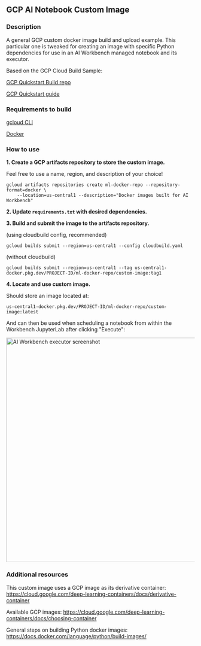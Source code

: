 ## GCP AI Notebook Custom Image

### Description

A general GCP custom docker image build and upload example. This particular one is tweaked for creating an image with specific Python dependencies for use in an AI Workbench managed notebook and its executor.

Based on the GCP Cloud Build Sample:

[GCP Quickstart Build repo](https://github.com/GoogleCloudPlatform/cloud-build-samples/tree/main/quickstart-build)

[GCP Quickstart guide](https://cloud.google.com/build/docs/build-push-docker-image)


### Requirements to build

[gcloud CLI](https://cloud.google.com/sdk/gcloud)

[Docker](https://www.docker.com/)


### How to use

**1. Create a GCP artifacts repository to store the custom image.**

Feel free to use a name, region, and description of your choice!
```
gcloud artifacts repositories create ml-docker-repo --repository-format=docker \
    --location=us-central1 --description="Docker images built for AI Workbench"
```

**2. Update `requirements.txt` with desired dependencies.**

**3. Build and submit the image to the artifacts repository.**

(using cloudbuild config, recommended)
```
gcloud builds submit --region=us-central1 --config cloudbuild.yaml
```

(without cloudbuild)
```
gcloud builds submit --region=us-central1 --tag us-central1-docker.pkg.dev/PROJECT-ID/ml-docker-repo/custom-image:tag1
```

**4. Locate and use custom image.**

Should store an image located at:

`us-central1-docker.pkg.dev/PROJECT-ID/ml-docker-repo/custom-image:latest`

And can then be used when scheduling a notebook from within the Workbench JupyterLab after clicking "Execute":

<img width="600" alt="AI Workbench executor screenshot" src="https://user-images.githubusercontent.com/592344/211349660-a5bc4fda-0e64-4227-8948-540f06ae67b9.png">


### Additional resources

This custom image uses a GCP image as its derivative container:
https://cloud.google.com/deep-learning-containers/docs/derivative-container

Available GCP images:
https://cloud.google.com/deep-learning-containers/docs/choosing-container

General steps on building Python docker images:
https://docs.docker.com/language/python/build-images/
